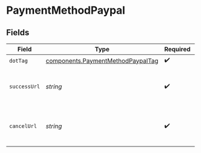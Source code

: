 # PaymentMethodPaypal


## Fields

| Field                                                                                  | Type                                                                                   | Required                                                                               | Description                                                                            | Example                                                                                |
| -------------------------------------------------------------------------------------- | -------------------------------------------------------------------------------------- | -------------------------------------------------------------------------------------- | -------------------------------------------------------------------------------------- | -------------------------------------------------------------------------------------- |
| `dotTag`                                                                               | [components.PaymentMethodPaypalTag](../../models/components/paymentmethodpaypaltag.md) | :heavy_check_mark:                                                                     | N/A                                                                                    | paypal                                                                                 |
| `successUrl`                                                                           | *string*                                                                               | :heavy_check_mark:                                                                     | Redirect URL for successful PayPal transaction.                                        | www.example.com/handle_paypal_success                                                  |
| `cancelUrl`                                                                            | *string*                                                                               | :heavy_check_mark:                                                                     | Redirect URL for canceled PayPal transaction.                                          | www.example.com/handle_paypal_cancel                                                   |
